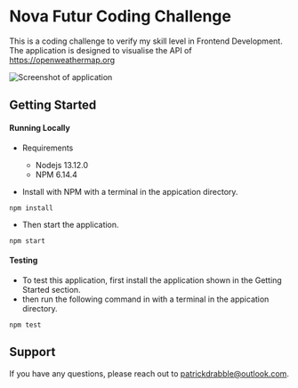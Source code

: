 # Nova Futur Coding Challenge 

This is a coding challenge to verify my skill level in Frontend Development. 
The application is designed to visualise the API of https://openweathermap.org

![Screenshot of application](https://nova-futur.s3.eu-west-2.amazonaws.com/Screenshot+2020-08-25+at+21.33.25.png)



## Getting Started

#### Running Locally 
* Requirements
    * Nodejs 13.12.0
    * NPM 6.14.4

* Install with NPM with a terminal in the appication directory.
```
npm install
```
* Then start the application.
```
npm start
```

#### Testing
* To test this application, first install the application shown in the Getting Started section.
* then run the following command in with a terminal in the appication directory.
```
npm test
```

## Support
If you have any questions, please reach out to patrickdrabble@outlook.com.
